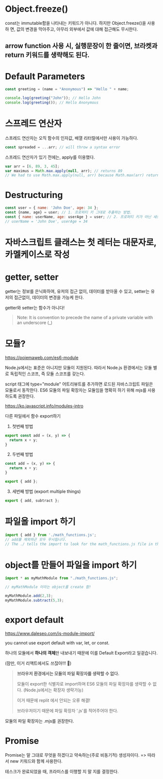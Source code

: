 # Object.freeze()

const는 immutable함을 나타내는 키워드가 아니다. 하지만 Object.freeze()을 사용하
면, 값의 변경을 막아주고, 아무리 외부에서 값에 대해 접근해도 무시한다.

## arrow function 사용 시, 실행문장이 한 줄이면, 브라켓과 return 키워드를 생략해도 된다.

# Default Parameters

```js
const greeting = (name = "Anonymous") => "Hello " + name;

console.log(greeting("John")); // Hello John
console.log(greeting()); // Hello Anonymous
```

# 스프레드 연산자

스프레드 연산자는 오직 함수의 인자값, 배열 리터럴에서만 사용이 가능하다. 

```js
const spreaded = ...arr; // will throw a syntax error
```

스프레드 연산자가 있기 전에는, apply를 이용했다. 

```js
var arr = [6, 89, 3, 45];
var maximus = Math.max.apply(null, arr); // returns 89
// We had to use Math.max.apply(null, arr) because Math.max(arr) returns NaN. Math.max() expects comma-separated arguments, but not an array.
```

# Destructuring

```js
const user = { name: 'John Doe', age: 34 };
const {name, age} = user; // 1. 프로퍼티 키 그대로 추출하는 방법.
const { name: userName, age: userAge } = user; // 2. 프로퍼티 키가 아닌 새로 지정한 변수이름으로 추출하는 방법.
// userName = 'John Doe', userAge = 34
```

# 자바스크립트 클래스는 첫 레터는 대문자로, 카멜케이스로 작성

# getter, setter

getter는 정보를 은닉화하여, 유저의 접근 없이, 데이터를 받아올 수 있고, setter는 유저의 접근없이, 데이터의 변경을 가능케 한다.

getter와 setter는 함수가 아니다!

> Note: It is convention to precede the name of a private variable with an underscore (_)

# 모듈?

https://poiemaweb.com/es6-module

Node.js에서는 표준은 아니지만 모듈이 지원된다. 따라서 Node.js 환경에서는 모듈 별로 독립적인 스코프, 즉 모듈 스코프를 갖는다.

script 태그에 type="module" 어트리뷰트를 추가하면 로드된 자바스크립트 파일은 모듈로서 동작한다. ES6 모듈의 파일 확장자는 모듈임을 명확히 하기 위해 mjs를 사용하도록 권장한다.

https://ko.javascript.info/modules-intro


다른 파일에서 함수 export하기

1. 첫번째 방법
   
``` js
export const add = (x, y) => {
  return x + y;
}
```

2. 두번째 방법

``` js
const add = (x, y) => {
  return x + y;
}

export { add };
```

3. 세번째 방법 (export multiple things)

``` js
export { add, subtract };
```

# 파일을 import 하기

``` js
import { add } from './math_functions.js';
// add를 제외하곤 모두 무시됩니다. 
// The ./ tells the import to look for the math_functions.js file in the same folder as the current file.
```

# object를 만들어 파일을 import 하기

``` js
import * as myMathModule from "./math_functions.js";

// myMathModule 이라는 object를 create 함! 

myMathModule.add(2,3);
myMathModule.subtract(5,3);
``` 

# export default

https://www.daleseo.com/js-module-import/

you cannot use export default with var, let, or const.

하나의 모듈에서 **하나의 객체**만 내보내기 때문에 이를 Default Export라고 일겉습니다. 

(잠만, 이거 리액트에서도 쓰잖아!!! 🤩)

> **브라우저 환경에서는 모듈의 파일 확장자를 생략할 수 없다.**
> 
> 모듈이 export한 식별자로 import하며 ES6 모듈의 파일 확장자를 생략할 수 없다. (Node.js에서는 확장자 생략가능)
> 
> 이거 때문에 replit 에서 안되는 오류 해결!
> 
> 브라우저이기 때문에 파일 확장자 '.js'를 적어주어야 한다. 

모듈의 파일 확장자는 .mjs를 권장한다.

# Promise 

Promise는 말 그대로 무엇을 하겠다고 약속하는(주로 비동기적) 생성자이다. => 따라서 new 키워드와 함께 사용한다. 

테스크가 완료되었을 때, 프라미스를 이행할 지 말 지를 결정한다. 

# 